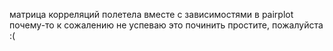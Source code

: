 матрица корреляций полетела вместе с зависимостями в pairplot почему-то
к сожалению не успеваю это починить
простите, пожалуйста :(
